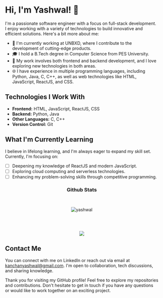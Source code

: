 # Hi, I'm Yashwal! 👋

I'm a passionate software engineer with a focus on full-stack development. I enjoy working with a variety of technologies to build innovative and efficient solutions. Here's a bit more about me:

- 🔭 I'm currently working at UNBXD, where I contribute to the development of cutting-edge products.
- 🎓 I hold a B.Tech degree in Computer Science from PES University.
- 💼 My work involves both frontend and backend development, and I love exploring new technologies in both areas.
- 🌐 I have experience in multiple programming languages, including Python, Java, C, C++, as well as web technologies like HTML, JavaScript, ReactJS, and CSS.

## Technologies I Work With

- **Frontend:** HTML, JavaScript, ReactJS, CSS
- **Backend:** Python, Java
- **Other Languages:** C, C++
- **Version Control:** Git

## What I'm Currently Learning

I believe in lifelong learning, and I'm always eager to expand my skill set. Currently, I'm focusing on:

- [ ] Deepening my knowledge of ReactJS and modern JavaScript.
- [ ] Exploring cloud computing and serverless technologies.
- [ ] Enhancing my problem-solving skills through competitive programming.

<h3 align="center">Github Stats</h3>
<br>
<p align="center" ><img align="center" src="https://github-readme-streak-stats.herokuapp.com/?user=yashwal" alt="yashwal" /></p>
<br>
<br>
<p align="center" ><img align="center" src="https://github-profile-summary-cards.vercel.app/api/cards/profile-details?username=yashwal&theme=2077"/></p>


## Contact Me

You can connect with me on LinkedIn or reach out via email at [kanchanyashwal@gmail.com](mailto:kanchanyashwal@gmail.com). I'm open to collaboration, tech discussions, and sharing knowledge.



Thank you for visiting my GitHub profile! Feel free to explore my repositories and contributions. Don't hesitate to get in touch if you have any questions or would like to work together on an exciting project.





